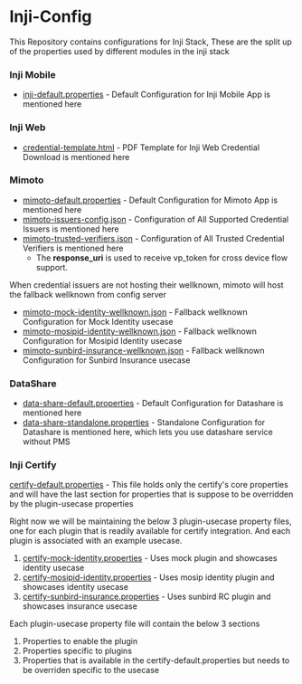 # Inji-Config
This Repository contains configurations for Inji Stack, These are the split up of the properties used by different modules in the inji stack

### Inji Mobile
- [inji-default.properties](inji-default.properties) - Default Configuration for Inji Mobile App is mentioned here

### Inji Web
- [credential-template.html](credential-template.html) - PDF Template for Inji Web Credential Download is mentioned here

### Mimoto
- [mimoto-default.properties](mimoto-default.properties) - Default Configuration for Mimoto App is mentioned here
- [mimoto-issuers-config.json](mimoto-issuers-config.json) - Configuration of All Supported Credential Issuers is mentioned here
- [mimoto-trusted-verifiers.json](mimoto-trusted-verifiers.json) - Configuration of All Trusted Credential Verifiers is mentioned here
  - The **response_uri** is used to receive vp_token for cross device flow support.

When credential issuers are not hosting their wellknown, mimoto will host the fallback wellknown from config server  

- [mimoto-mock-identity-wellknown.json](mimoto-mock-identity-wellknown.json) - Fallback wellknown Configuration for Mock Identity usecase
- [mimoto-mosipid-identity-wellknown.json](mimoto-mosipid-identity-wellknown.json) - Fallback wellknown Configuration for Mosipid Identity usecase
- [mimoto-sunbird-insurance-wellknown.json](mimoto-sunbird-insurance-wellknown.json) - Fallback wellknown Configuration for Sunbird Insurance usecase

### DataShare

- [data-share-default.properties](data-share-default.properties) - Default Configuration for Datashare is mentioned here
- [data-share-standalone.properties](data-share-standalone.properties) - Standalone Configuration for Datashare is mentioned here, which lets you use datashare service without PMS 


### Inji Certify

[certify-default.properties](certify-default.properties) - This file holds only the certify's core properties and will have the last section for properties that is suppose to be overridden by the plugin-usecase properties

Right now we will be maintaining the below 3 plugin-usecase property files, one for each plugin that is readily available for certify integration. 
And each plugin is associated with an example usecase.

1. [certify-mock-identity.properties](certify-mock-identity.properties) - Uses mock plugin and showcases identity usecase
2. [certify-mosipid-identity.properties](certify-mosipid-identity.properties) - Uses mosip identity plugin and showcases identity usecase
3. [certify-sunbird-insurance.properties](certify-sunbird-insurance.properties) - Uses sunbird RC plugin and showcases insurance usecase


Each plugin-usecase property file will contain the below 3 sections
1. Properties to enable the plugin
2. Properties specific to plugins
3. Properties that is available in the certify-default.properties but needs to be overriden specific to the usecase
